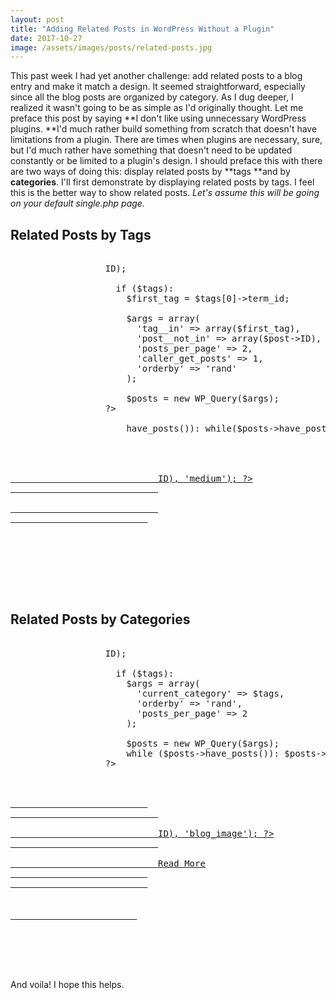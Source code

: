 ```yaml
---
layout: post
title: "Adding Related Posts in WordPress Without a Plugin"
date: 2017-10-27
image: /assets/images/posts/related-posts.jpg
---
```

This past week I had yet another challenge: add related posts to a blog entry and make it match a design. It seemed straightforward, especially since all the blog posts are organized by category. As I dug deeper, I realized it wasn't going to be as simple as I'd originally thought. Let me preface this post by saying **I don't like using unnecessary WordPress plugins. **I'd much rather build something from scratch that doesn't have limitations from a plugin. There are times when plugins are necessary, sure, but I'd much rather have something that doesn't need to be updated constantly or be limited to a plugin's design. I should preface this with there are two ways of doing this: display related posts by **tags **and by **categories**. I'll first demonstrate by displaying related posts by tags. I feel this is the better way to show related posts. _Let's assume this will be going on your default single.php page._

## Related Posts by Tags

<pre class="EnlighterJSRAW" data-enlighter-language="php"><div class="related-posts">
                  <?php
                    $tags = wp_get_post_tags($post->ID);

                    if ($tags):
                      $first_tag = $tags[0]->term_id;

                      $args = array(
                        'tag__in' => array($first_tag),
                        'post__not_in' => array($post->ID),
                        'posts_per_page' => 2,
                        'caller_get_posts' => 1,
                        'orderby' => 'rand'
                      );

                      $posts = new WP_Query($args);
                  ?>

                      <?php if($posts->have_posts()): while($posts->have_posts()): $posts->the_post(); ?>

                        <div class="related-posts__post">
                          <a href="<?php the_permalink(); ?>">
                            <?php $image = wp_get_attachment_image_src(get_post_thumbnail_id($post->ID), 'medium'); ?>
                            <img src="<?php echo $image[0]; ?>" alt="" class="">

                            <span class="related-posts__post--title"><?php the_title(); ?></span>
                          </a>
                        </div>

                      <?php endwhile; endif; wp_reset_query(); ?>

                  <?php endif; ?>
                </div></pre>

## Related Posts by Categories

<pre class="EnlighterJSRAW" data-enlighter-language="null"><div class="related-posts">
                  <?php
                    $tags = wp_get_post_categories($post->ID);

                    if ($tags):
                      $args = array(
                        'current_category' => $tags,
                        'orderby' => 'rand',
                        'posts_per_page' => 2
                      );

                      $posts = new WP_Query($args);
                      while ($posts->have_posts()): $posts->the_post();
                  ?>
                      <div class="related-posts__post">
                        <a href="<?php the_permalink(); ?>" class="related-posts__post--link">
                          <span class="related-posts__post--link--wrap">
                            <span class="related-posts__post--link--wrap__overlay"></span>

                            <?php $image = wp_get_attachment_image_src(get_post_thumbnail_id($post->ID), 'blog_image'); ?>
                            <img src="<?php echo $image[0]; ?>" alt="" class="related-posts__post--link--image">

                            <span class="btn btn-secondary">Read More</span>
                          </span>
                          <h4><?php the_title(); ?></h4>
                        </a>
                      </div>
                    <?php endwhile; ?>
                  <?php wp_reset_query(); endif; ?>
                </div></pre>

And voila! I hope this helps.